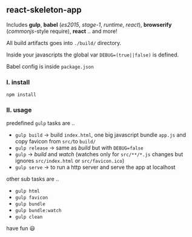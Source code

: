 ## react-skeleton-app

Includes **gulp**, **babel** (_es2015_, _stage-1_, _runtime_, _react_), **browserify** (_commonjs_-style require), **react** .. and more!

All build artifacts goes into `./build/` directory.

Inside your javascripts the global var `DEBUG=(true||false)` is defined.

Babel config is inside `package.json`

### I. install

`npm install`

### II. usage

predefined `gulp` tasks are ..

- `gulp build` &rarr; build `index.html`, one big javascript bundle `app.js` and copy favicon from `src/`to `build/`
- `gulp release` &rarr; same as *build* but with `DEBUG=false`
- `gulp` &rarr; *build* and *watch* (watches only for `src/**/*.js` changes but ignores `src/index.html` or `src/favicon.ico`)
- `gulp serve` &rarr; to run a http server and serve the app at localhost

other sub tasks are ..

- `gulp html`
- `gulp favicon`
- `gulp bundle`
- `gulp bundle:watch`
- `gulp clean`


have fun :smiley:
